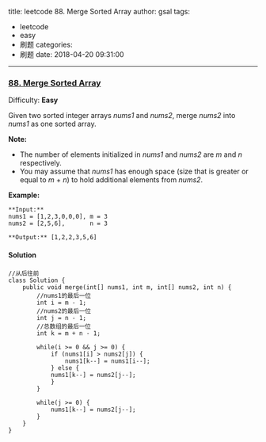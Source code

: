 title: leetcode 88. Merge Sorted Array
author: gsal
tags:
  - leetcode
  - easy
  - 刷题
categories:
  - 刷题
date: 2018-04-20 09:31:00
---
### [88\. Merge Sorted Array](https://leetcode.com/problems/merge-sorted-array/description/)

Difficulty: **Easy**



Given two sorted integer arrays _nums1_ and _nums2_, merge _nums2_ into _nums1_ as one sorted array.

**Note:**

*   The number of elements initialized in _nums1_ and _nums2_ are _m_ and _n_ respectively.
*   You may assume that _nums1_ has enough space (size that is greater or equal to _m_ + _n_) to hold additional elements from _nums2_.

<!--more-->
**Example:**

```
**Input:**
nums1 = [1,2,3,0,0,0], m = 3
nums2 = [2,5,6],       n = 3

**Output:** [1,2,2,3,5,6]
```



#### Solution
```
//从后往前
class Solution {
    public void merge(int[] nums1, int m, int[] nums2, int n) {
        //nums1的最后一位
        int i = m - 1;
        //nums2的最后一位
        int j = n - 1;
        //总数组的最后一位
        int k = m + n - 1;
        
        while(i >= 0 && j >= 0) {
            if (nums1[i] > nums2[j]) {
                nums1[k--] = nums1[i--];
            } else {
            nums1[k--] = nums2[j--];
            }
        } 
        
        while(j >= 0) {
            nums1[k--] = nums2[j--];
        }
    }
}
```